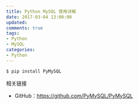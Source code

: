 ```yaml
---
title: Python MySQL 使用详解
date: 2017-03-04 13:00:00
updated:
comments: true
tags:
- Python
- MySQL
categories:
- Python
---
```


```bash
$ pip install PyMySQL
```

<!--more-->
相关链接
* GitHub：https://github.com/PyMySQL/PyMySQL
